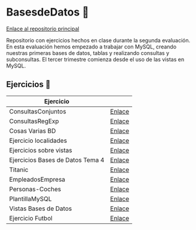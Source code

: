 # BasesdeDatos :floppy_disk:

[Enlace al repositorio principal](https://github.com/MateoCarballo/Principal)

Repositorio con ejercicios hechos en clase durante la segunda evaluación. En esta evaluación hemos empezado a trabajar con MySQL, creando nuestras primeras bases de datos, tablas y realizando consultas y subconsultas. El tercer trimestre comienza desde el uso de las vistas en MySQL.

## Ejercicios :dolphin:

| Ejercicio                    |                                      |
|------------------------------|--------------------------------------|
| ConsultasConjuntos           | [Enlace](./Segundo%20Trimestre/ConsultasConjuntos/)       |
| ConsultasRegExp              | [Enlace](./Segundo%20Trimestre/Consultas-regexp--like/)   |
| Cosas Varias BD              | [Enlace](./Segundo%20Trimestre/Cosas-Varias-20BD/)        |
| Ejercicio localidades        | [Enlace](./Segundo%20Trimestre/Ejercicio-localidades-provincias-comunidades/) |
| Ejercicios sobre vistas      | [Enlace](./Segundo%20Trimestre/Ejercicios%20sobre%20vistas/) |
| Ejercicios Bases de Datos Tema 4 | [Enlace](./Ej-Tema-4/)                |
| Titanic                      | [Enlace](./Segundo%20Trimestre/Titanic/)                  |
| EmpleadosEmpresa             | [Enlace](./Segundo%20Trimestre/EmpleadosEmpresa/)         |
| Personas-Coches              | [Enlace](./Segundo%20Trimestre/Personas-Coches/)          |
| PlantillaMySQL               | [Enlace](./Segundo%20Trimestre/PlantillaMySQL/)           |
| Vistas Bases de Datos        | [Enlace](./Segundo%20Trimestre/Vistas-Bases-de-Datos/)    |
| Ejercicio Futbol             | [Enlace](./Segundo%20Trimestre/Ejercicio%20Furbol/)|
<!--TODO 
Reorganizar direcciones tabla
>
